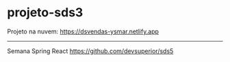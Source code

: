 # projeto-sds3

Projeto na nuvem:
https://dsvendas-ysmar.netlify.app

------------------------------------
Semana Spring React
https://github.com/devsuperior/sds5
